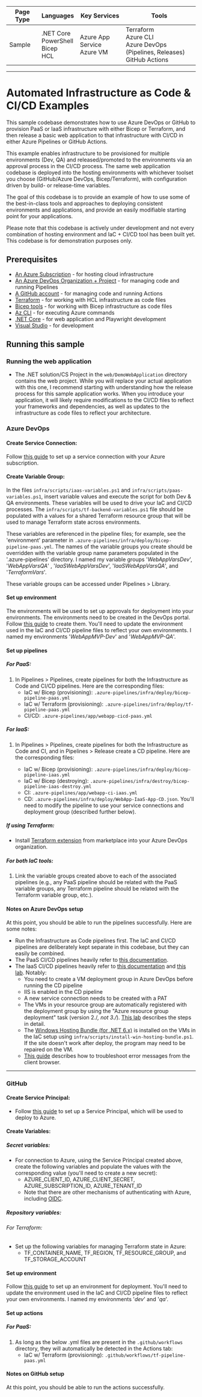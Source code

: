 | Page Type | Languages                                     | Key Services                    | Tools                                                                                |
| --------- | --------------------------------------------- | ------------------------------- | ------------------------------------------------------------------------------------ |
| Sample    | .NET Core <br> PowerShell <br> Bicep <br> HCL | Azure App Service <br> Azure VM | Terraform <br> Azure CLI <br> Azure DevOps (Pipelines, Releases) <br> GitHub Actions |

---

# Automated Infrastructure as Code & CI/CD Examples

This sample codebase demonstrates how to use Azure DevOps or GitHub to provision PaaS or IaaS infrastructure with either Bicep or Terraform, and then release a basic web application to that infrastructure with CI/CD in either Azure Pipelines or GitHub Actions.

This example enables infrastructure to be provisioned for multiple environments (Dev, QA) and released/promoted to the environments via an approval process in the CI/CD process. The same web application codebase is deployed into the hosting environments with whichever toolset you choose (GitHub/Azure DevOps, Bicep/Terraform), with configuration driven by build- or release-time variables.

The goal of this codebase is to provide an example of how to use some of the best-in-class tools and approaches to deploying consistent environments and applications, and provide an easily modifiable starting point for your applications.

Please note that this codebase is actively under development and not every combination of hosting environment and IaC + CI/CD tool has been built yet. This codebase is for demonstration purposes only.

## Prerequisites

- [An Azure Subscription](https://azure.microsoft.com/en-us/free/) - for hosting cloud infrastructure
- [An Azure DevOps Organization + Project](https://azure.microsoft.com/en-us/products/devops/) - for managing code and running Pipelines
- [A GitHub account](https://github.com/) - for managing code and running Actions
- [Terraform](https://www.terraform.io/) - for working with HCL infrastructure as code files
- [Bicep tools](https://learn.microsoft.com/en-us/azure/azure-resource-manager/bicep/install) - for working with Bicep infrastructure as code files
- [Az CLI](https://learn.microsoft.com/en-us/cli/azure/install-azure-cli) - for executing Azure commands
- [.NET Core](https://dotnet.microsoft.com/en-us/download/dotnet/6.0) - for web application and Playwright development
- [Visual Studio](https://visualstudio.microsoft.com/) - for development

## Running this sample

### Running the web application

- The .NET solution/CS Project in the `web/DemoWebApplication` directory contains the web project. While you will replace your actual application with this one, I recommend starting with understanding how the release process for this sample application works. When you introduce your application, it will likely require modifications to the CI/CD files to reflect your frameworks and dependencies, as well as updates to the infrastructure as code files to reflect your architecture.

### Azure DevOps

#### Create Service Connection:

Follow [this guide](https://learn.microsoft.com/en-us/azure/devops/pipelines/library/service-endpoints?view=azure-devops&tabs=yaml) to set up a service connection with your Azure subscription.

#### Create Variable Group:

In the files `infra/scripts/iaas-variables.ps1` and `infra/scripts/paas-variables.ps1`, insert variable values and execute the script for both Dev & QA environments. These variables will be used to drive your IaC and CI/CD processes. The `infra/scripts/tf-backend-variables.ps1` file should be populated with a values for a shared Terraform resource group that will be used to manage Terraform state across environments.

These variables are referenced in the pipeline files; for example, see the 'environment' parameter in `.azure-pipelines/infra/deploy/bicep-pipeline-paas.yml`. The names of the variable groups you create should be overridden with the variable group name parameters populated in the '.azure-pipelines' directory. I named my variable groups '_WebAppVarsDev_', '_WebAppVarsQA_' , '_IaaSWebAppVarsDev_', '_IaaSWebAppVarsQA_', and '_TerraformVars_'.

These variable groups can be accessed under Pipelines > Library.

#### Set up environment

The environments will be used to set up approvals for deployment into your environments. The environments need to be created in the DevOps portal. Follow [this guide](https://learn.microsoft.com/en-us/azure/devops/pipelines/process/environments?view=azure-devops) to create them. You'll need to update the environment used in the IaC and CI/CD pipeline files to reflect your own environments. I named my environments '_WebAppMVP-Dev_' and '_WebAppMVP-QA_'.

#### Set up pipelines

##### For PaaS:

1. In Pipelines > Pipelines, create pipelines for both the Infrastructure as Code and CI/CD pipelines. Here are the corresponding files:
   - IaC w/ Bicep (provisioning): `.azure-pipelines/infra/deploy/bicep-pipeline-paas.yml`
   - IaC w/ Terraform (provisioning): `.azure-pipelines/infra/deploy/tf-pipeline-paas.yml`
   - CI/CD: `.azure-pipelines/app/webapp-cicd-paas.yml`

##### For IaaS:

1. In Pipelines > Pipelines, create pipelines for both the Infrastructure as Code and CI, and in Pipelines > Release create a CD pipeline. Here are the corresponding files:

   - IaC w/ Bicep (provisioning): `.azure-pipelines/infra/deploy/bicep-pipeline-iaas.yml`
   - IaC w/ Bicep (destroying): `.azure-pipelines/infra/destroy/bicep-pipeline-iaas-destroy.yml`
   - CI: `.azure-pipelines/app/webapp-ci-iaas.yml`
   - CD: `.azure-pipelines/infra/deploy/WebApp-IaaS-App-CD.json`. You'll need to modify the pipeline to use your service connections and deployment group (described further below).

##### If using Terraform:

- Install [Terraform extension](https://marketplace.visualstudio.com/items?itemName=ms-devlabs.custom-terraform-tasks&targetId=be306e75-95ac-461a-a54e-5fd100dbb1b8&utm_source=vstsproduct&utm_medium=ExtHubManageList) from marketplace into your Azure DevOps organization.

##### For both IaC tools:

1. Link the variable groups created above to each of the associated pipelines (e.g., any PaaS pipeline should be related with the PaaS variable groups, any Terraform pipeline should be related with the Terraform variable group, etc.).

#### Notes on Azure DevOps setup

At this point, you should be able to run the pipelines successfully. Here are some notes:

- Run the Infrastructure as Code pipelines first. The IaC and CI/CD pipelines are deliberately kept separate in this codebase, but they can easily be combined.
- The PaaS CI/CD pipelines heavily refer to [this documentation](https://learn.microsoft.com/en-us/azure/devops/pipelines/ecosystems/dotnet-core?view=azure-devops&tabs=dotnetfive).
- The IaaS CI/CD pipelines heavily refer to [this documentation](https://learn.microsoft.com/en-us/azure/devops/pipelines/apps/cd/deploy-webdeploy-iis-deploygroups?view=azure-devops&tabs=net) and [this lab](https://azuredevopslabs.com/labs/vstsextend/deploymentgroups/). Notably:
  - You need to create a VM deployment group in Azure DevOps before running the CD pipeline
  - IIS is enabled in the CD pipeline
  - A new service connection needs to be created with a PAT
  - The VMs in your resource group are automatically registered with the deployment group by using the "Azure resource group deployment" task (version 2./_, *not* 3./_). [This lab](https://azuredevopslabs.com/labs/vstsextend/deploymentgroups/) describes the steps in detail.
  - The [Windows Hosting Bundle (for .NET 6.x)](https://dotnet.microsoft.com/en-us/download/dotnet/6.0) is installed on the VMs in the IaC setup using `infra/scripts/install-win-hosting-bundle.ps1`. If the site doesn't work after deploy, the program may need to be repaired on the VM.
  - [This guide](https://learn.microsoft.com/en-us/archive/blogs/rakkimk/iis7-how-to-enable-the-detailed-error-messages-for-the-website-while-browsed-from-for-the-client-browsers) describes how to troubleshoot error messages from the client browser.

---

### GitHub

#### Create Service Principal:

- Follow [this guide](https://learn.microsoft.com/en-us/azure/active-directory/develop/howto-create-service-principal-portal) to set up a Service Principal, which will be used to deploy to Azure.

#### Create Variables:

##### Secret variables:

- For connection to Azure, using the Service Principal created above, create the following variables and populate the values with the corresponding value (you'll need to create a new secret):
  - AZURE_CLIENT_ID, AZURE_CLIENT_SECRET, AZURE_SUBSCRIPTION_ID, AZURE_TENANT_ID
  - Note that there are other mechanisms of authenticating with Azure, including [OIDC](https://docs.github.com/en/actions/deployment/security-hardening-your-deployments/configuring-openid-connect-in-azure).

##### Repository variables:

###### For Terraform:

- Set up the following variables for managing Terraform state in Azure:
  - TF_CONTAINER_NAME, TF_REGION, TF_RESOURCE_GROUP, and TF_STORAGE_ACCOUNT

#### Set up environment

Follow [this guide](https://docs.github.com/en/actions/deployment/targeting-different-environments/using-environments-for-deployment) to set up an environment for deployment. You'll need to update the environment used in the IaC and CI/CD pipeline files to reflect your own environments. I named my environments '_dev_' and '_qa_'.

#### Set up actions

##### For PaaS:

1. As long as the below .yml files are present in the `.github/workflows` directory, they will automatically be detected in the Actions tab:
   - IaC w/ Terraform (provisioning): `.github/workflows/tf-pipeline-paas.yml`

#### Notes on GitHub setup

At this point, you should be able to run the actions successfully.
